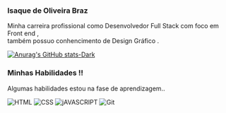 ### Isaque de Oliveira Braz 
<p> Minha carreira profissional como Desenvolvedor Full Stack com foco em Front end ,<br>
   também possuo conhencimento de Design Gráfico .</p>

[![Anurag's GitHub stats-Dark](https://github-readme-stats.vercel.app/api?username=IsaqueBraz17&show_icons=true&theme=dark#gh-dark-mode-only)](https://github.com/anuraghazra/github-readme-stats#gh-dark-mode-only)
<!--[![Top Langs](https://github-readme-stats.vercel.app/api/top-langs/?username=IsaqueBraz17&layout=donut)](https://github.com/IsaqueBraz17/github-readme-stats)-->

### Minhas Habilidades !!
<p>Algumas habilidades estou na fase de aprendizagem..</p>
<div style="display:inline-block">
  <img align="center "alt="HTML" src="https://img.shields.io/badge/HTML5-E34F26?style=for-the-badge&logo=html5&logoColor=white"/>
  <img align="center "alt="CSS" src="https://img.shields.io/badge/CSS3-1572B6?style=for-the-badge&logo=css3&logoColor=white"/>
  <img align="center "alt="jAVASCRIPT" src="https://img.shields.io/badge/JavaScript-F7DF1E?style=for-the-badge&logo=javascript&logoColor=black"/>
  <img align="center "alt="Git" src="https://img.shields.io/badge/GIT-E44C30?style=for-the-badge&logo=git&logoColor=white"/>
</div>


